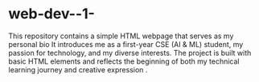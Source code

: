 # web-dev--1-
This repository contains a simple HTML webpage that serves as my personal bio It introduces me as a first-year CSE (AI &amp; ML) student, my passion for technology, and my diverse interests. The project is built with basic HTML elements and reflects the beginning of both my technical learning journey and creative expression .
